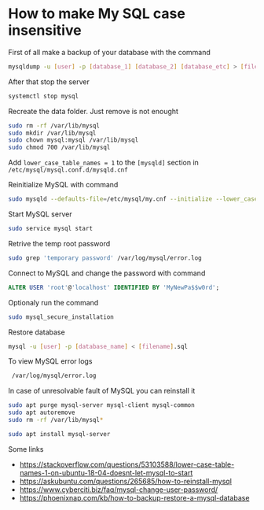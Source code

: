 # How to make My SQL case insensitive

First of all make a backup of your database with the command
```bash
mysqldump -u [user] -p [database_1] [database_2] [database_etc] > [filename].sql
```

After that stop the server
```bash
systemctl stop mysql
```

Recreate the data folder. Just remove is not enought
```bash
sudo rm -rf /var/lib/mysql
sudo mkdir /var/lib/mysql    
sudo chown mysql:mysql /var/lib/mysql
sudo chmod 700 /var/lib/mysql
```

Add `lower_case_table_names = 1` to the `[mysqld]` section in `/etc/mysql/mysql.conf.d/mysqld.cnf`

Reinitialize MySQL with command
```bash
sudo mysqld --defaults-file=/etc/mysql/my.cnf --initialize --lower_case_table_names=1 --user=mysql --console
```

Start MySQL server
```bash
sudo service mysql start
```

Retrive the temp root password
```bash
sudo grep 'temporary password' /var/log/mysql/error.log
```

Connect to MySQL and change the password with command
```sql
ALTER USER 'root'@'localhost' IDENTIFIED BY 'MyNewPa$$w0rd';
```

Optionaly run the command
```bash
sudo mysql_secure_installation
```

Restore database
```bash
mysql -u [user] -p [database_name] < [filename].sql
```

To view MySQL error logs
```bash
 /var/log/mysql/error.log
```

In case of unresolvable fault of MySQL you can reinstall it 
```bash
sudo apt purge mysql-server mysql-client mysql-common
sudo apt autoremove
sudo rm -rf /var/lib/mysql*

sudo apt install mysql-server
```

Some links 
* https://stackoverflow.com/questions/53103588/lower-case-table-names-1-on-ubuntu-18-04-doesnt-let-mysql-to-start
* https://askubuntu.com/questions/265685/how-to-reinstall-mysql
* https://www.cyberciti.biz/faq/mysql-change-user-password/
* https://phoenixnap.com/kb/how-to-backup-restore-a-mysql-database
